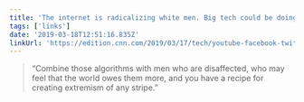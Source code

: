 ```yaml
---
title: 'The internet is radicalizing white men. Big tech could be doing more'
tags: ['links'] 
date: '2019-03-18T12:51:16.835Z'
linkUrl: 'https://edition.cnn.com/2019/03/17/tech/youtube-facebook-twitter-radicalization-new-zealand/index.html'
---
```

> “Combine those algorithms with men who are disaffected, who may feel that the world owes them more, and you have a recipe for creating extremism of any stripe.” 
